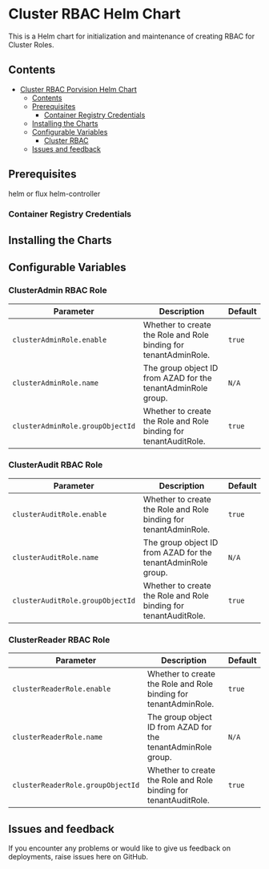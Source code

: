 # Cluster RBAC Helm Chart

This is a Helm chart for initialization and maintenance of creating RBAC for Cluster Roles.

## Contents

- [Cluster RBAC Porvision Helm Chart](#cluster-rbac-helm-chart)
  - [Contents](#contents)
  - [Prerequisites](#prerequisites)
    - [Container Registry Credentials](#container-registry-credentials)
  - [Installing the Charts](#installing-the-charts)
  - [Configurable Variables](#configurable-variables)
    - [Cluster RBAC](#cluster-rbac)
  - [Issues and feedback](#issues-and-feedback)

## Prerequisites
helm or flux helm-controller
### Container Registry Credentials

## Installing the Charts

## Configurable Variables

### ClusterAdmin RBAC Role

| Parameter                         | Description                          | Default                                                                      |
| --------------------------------- | ------------------------------------ | ---------------------------------------------------------------------------- |
| `clusterAdminRole.enable`               | Whether to create the Role and Role binding for tenantAdminRole.    | `true`                                                                 |
| `clusterAdminRole.name`               | The group object ID from AZAD for the tenantAdminRole group.  | `N/A`       |
| `clusterAdminRole.groupObjectId`              | Whether to create the Role and Role binding for tenantAuditRole. |   `true`                                                                                                                              

### ClusterAudit RBAC Role

| Parameter                         | Description                          | Default                                                                      |
| --------------------------------- | ------------------------------------ | ---------------------------------------------------------------------------- |
| `clusterAuditRole.enable`               | Whether to create the Role and Role binding for tenantAdminRole.    | `true`                                                                 |
| `clusterAuditRole.name`               | The group object ID from AZAD for the tenantAdminRole group.  | `N/A`                                                                   |
| `clusterAuditRole.groupObjectId`               | Whether to create the Role and Role binding for tenantAuditRole.    | `true`                                                                   |



### ClusterReader RBAC Role

| Parameter                         | Description                          | Default                                                                      |
| --------------------------------- | ------------------------------------ | ---------------------------------------------------------------------------- |
| `clusterReaderRole.enable`               | Whether to create the Role and Role binding for tenantAdminRole.    | `true`                                                                 |
| `clusterReaderRole.name`               | The group object ID from AZAD for the tenantAdminRole group.  | `N/A`                                                                   |
| `clusterReaderRole.groupObjectId`               | Whether to create the Role and Role binding for tenantAuditRole.    | `true`                                                                   |                                                                  |


## Issues and feedback

If you encounter any problems or would like to give us feedback on deployments, raise issues here on GitHub.